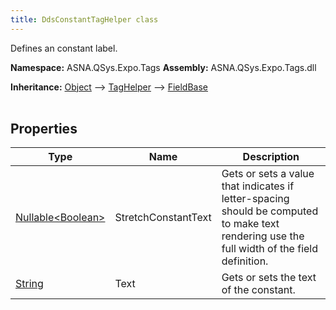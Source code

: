 ```yaml
---
title: DdsConstantTagHelper class
---
```


Defines an constant label.

**Namespace:** ASNA.QSys.Expo.Tags
**Assembly:** ASNA.QSys.Expo.Tags.dll

**Inheritance:** [Object](https://docs.microsoft.com/en-us/dotnet/api/system.object) --> [TagHelper](https://learn.microsoft.com/en-us/dotnet/api/microsoft.aspnetcore.razor.taghelpers.taghelper?view=aspnetcore-8.0) --> [FieldBase](/reference/model/qsys-expo-tags/field-base.html)
<br>
<br>

## Properties

| Type | Name | Description
| --- | --- | --- 
| [Nullable\<Boolean\>](https://learn.microsoft.com/en-us/dotnet/csharp/language-reference/builtin-types/nullable-value-types) | StretchConstantText | Gets or sets a value that indicates if letter-spacing should be computed to make text rendering use the full width of the field definition. |
| [String](https://learn.microsoft.com/en-us/dotnet/api/system.string?view=net-8.0) | Text | Gets or sets the text of the constant.  |

